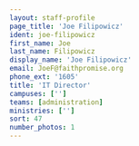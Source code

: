 ```yaml
---
layout: staff-profile
page_title: 'Joe Filipowicz'
ident: joe-filipowicz
first_name: Joe
last_name: Filipowicz
display_name: 'Joe Filipowicz'
email: JoeF@faithpromise.org
phone_ext: '1605'
title: 'IT Director'
campuses: ['']
teams: [administration]
ministries: ['']
sort: 47
number_photos: 1
---
```


